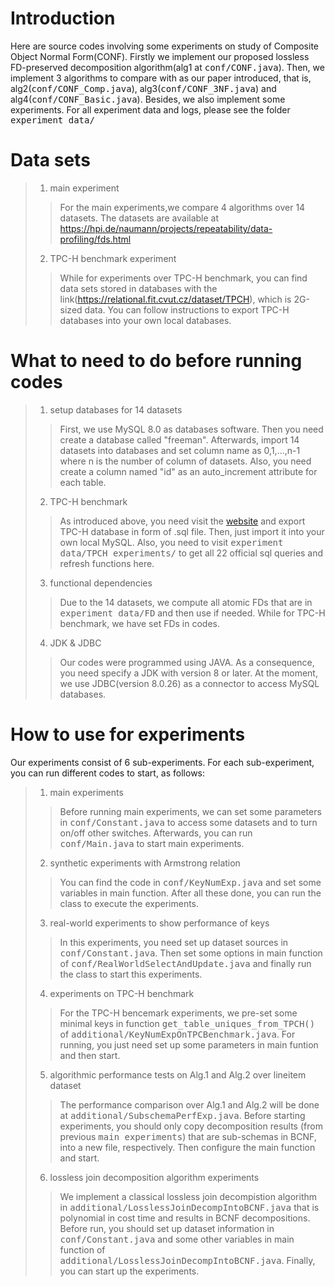 # Introduction
Here are source codes involving some experiments on study of Composite Object Normal Form(CONF).
Firstly we implement our proposed lossless FD-preserved decomposition algorithm(alg1 at <kbd>conf/CONF.java</kbd>).
Then, we implement 3 algorithms to compare with as our paper introduced, that is, alg2(<kbd>conf/CONF_Comp.java</kbd>), alg3(<kbd>conf/CONF_3NF.java</kbd>) and alg4(<kbd>conf/CONF_Basic.java</kbd>). Besides, we also implement some experiments. For all experiment data and logs, please see the folder <kbd>experiment data/</kbd>
# Data sets
> 1. main experiment
>> For the main experiments,we compare 4 algorithms over 14 datasets. The datasets are available at https://hpi.de/naumann/projects/repeatability/data-profiling/fds.html
> 2. TPC-H benchmark experiment
>> While for experiments over TPC-H benchmark, you can find data sets stored in databases with the link(https://relational.fit.cvut.cz/dataset/TPCH), which is 2G-sized data. You can follow instructions to export TPC-H databases into your own local databases.
# What to need to do before running codes
> 1. setup databases for 14 datasets
>> First, we use MySQL 8.0 as databases software. Then you need create a database called "freeman". Afterwards, import 14 datasets into databases and set column name as 0,1,...,n-1 where n is the number of column of datasets. Also, you need create a column named "id" as an auto_increment attribute for each table.
> 2. TPC-H benchmark
>> As introduced above, you need visit the [website](https://relational.fit.cvut.cz/dataset/TPCH) and export TPC-H database in form of .sql file. Then, just import it into your own local MySQL. Also, you need to visit <kbd>experiment data/TPCH experiments/</kbd> to get all 22 official sql queries and refresh functions here.
>3. functional dependencies
>> Due to the 14 datasets, we compute all atomic FDs that are in <kbd>experiment data/FD</kbd> and then use if needed. While for TPC-H benchmark, we have set FDs in codes.
>4. JDK & JDBC
>> Our codes were programmed using JAVA. As a consequence, you need specify a JDK with version 8 or later. At the moment, we use JDBC(version 8.0.26) as a connector to access MySQL databases.
# How to use for experiments
Our experiments consist of 6 sub-experiments. For each sub-experiment, you can run different codes to start, as follows:
> 1. main experiments
>> Before running main experiments, we can set some parameters in <kbd>conf/Constant.java</kbd> to access some datasets and to turn on/off other switches. Afterwards, you can run <kbd>conf/Main.java</kbd> to start main experiments.
> 2. synthetic experiments with Armstrong relation
>> You can find the code in <kbd>conf/KeyNumExp.java</kbd> and set some variables in main function. After all these done, you can run the class to execute the experiments.
> 3. real-world experiments to show performance of keys
>> In this experiments, you need set up dataset sources in <kbd>conf/Constant.java</kbd>. Then set some options in main function of <kbd>conf/RealWorldSelectAndUpdate.java</kbd> and finally run the class to start this experiments.
> 4. experiments on TPC-H benchmark
>> For the TPC-H bencemark experiments, we pre-set some minimal keys in function <kbd>get_table_uniques_from_TPCH()</kbd> of <kbd>additional/KeyNumExpOnTPCBenchmark.java</kbd>. For running, you just need set up some parameters in main funtion and then start.
> 5. algorithmic performance tests on Alg.1 and Alg.2 over lineitem dataset
>> The performance comparison over Alg.1 and Alg.2 will be done at <kbd>additional/SubschemaPerfExp.java</kbd>. Before starting experiments, you should only copy decomposition results (from previous <kbd>main experiments</kbd>) that are sub-schemas in BCNF, into a new file, respectively. Then configure the main function and start.
> 6. lossless join decomposition algorithm experiments
>> We implement a classical lossless join decompistion algorithm in <kbd>additional/LosslessJoinDecompIntoBCNF.java</kbd> that is polynomial in cost time and results in BCNF decompositions. Before run, you should set up dataset information in <kbd>conf/Constant.java</kbd> and some other variables in main function of <kbd>additional/LosslessJoinDecompIntoBCNF.java</kbd>. Finally, you can start up the experiments.
